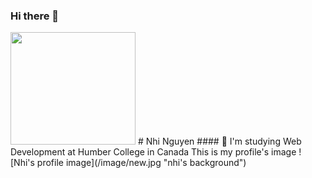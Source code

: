 ### Hi there 👋
<!-- ![Nhi's gif](https://media.giphy.com/media/2IudUHdI075HL02Pkk/giphy.gif) -->
<img src="https://media.giphy.com/media/2IudUHdI075HL02Pkk/giphy.gif" width="200" height="180" padding="40px">
# Nhi Nguyen
#### 🌱 I'm studying Web Development at Humber College in Canada
This is my profile's image
![Nhi's profile image](/image/new.jpg "nhi's background")
<!--
**nhinguyen277/nhinguyen277** is a ✨ _special_ ✨ repository because its `README.md` (this file) appears on your GitHub profile.

Here are some ideas to get you started:

- 🔭 I’m currently working on ...
- 🌱 I’m currently learning ...
- 👯 I’m looking to collaborate on ...
- 🤔 I’m looking for help with ...
- 💬 Ask me about ...
- 📫 How to reach me: ...
- 😄 Pronouns: ...
- ⚡ Fun fact: ...
-->
